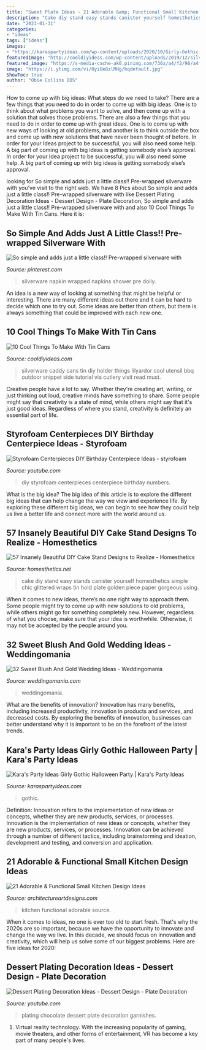 ```yaml
---
title: "Sweet Plate Ideas ~ 21 Adorable &amp; Functional Small Kitchen Design Ideas"
description: "Cake diy stand easy stands canister yourself homesthetics simple chic glittered wraps tin hold plate golden piece paper gorgeous using"
date: "2023-01-31"
categories:
- "ideas"
tags: ["ideas"]
images:
- "https://karaspartyideas.com/wp-content/uploads/2020/10/Girly-Gothic-Halloween-Party-via-Karas-Party-Ideas-KarasPartyIdeas.com13-683x1024.jpeg"
featuredImage: "http://cooldiyideas.com/wp-content/uploads/2019/12/silverware-caddy-e1575458666927.jpg"
featured_image: "https://s-media-cache-ak0.pinimg.com/736x/a4/f2/96/a4f2968ccebaa26f2e53aae3899b8945.jpg"
image: "https://i.ytimg.com/vi/OyiOe8zlMHg/hqdefault.jpg"
ShowToc: true
author: "Obie Collins DDS"
---
```



How to come up with big ideas: What steps do we need to take?
There are a few things that you need to do in order to come up with big ideas. One is to think about what problems you want to solve, and then come up with a solution that solves those problems. There are also a few things that you need to do in order to come up with great ideas. One is to come up with new ways of looking at old problems, and another is to think outside the box and come up with new solutions that have never been thought of before. In order for your Ideas project to be successful, you will also need some help. A big part of coming up with big ideas is getting somebody else’s approval. In order for your Idea project to be successful, you will also need some help. A big part of coming up with big ideas is getting somebody else’s approval.

	

		
looking for So simple and adds just a little class!! Pre-wrapped silverware with you've visit to the right web. We have 8 Pics about So simple and adds just a little class!! Pre-wrapped silverware with like Dessert Plating Decoration Ideas - Dessert Design - Plate Decoration, So simple and adds just a little class!! Pre-wrapped silverware with and also 10 Cool Things To Make With Tin Cans. Here it is:
		
    
## So Simple And Adds Just A Little Class!! Pre-wrapped Silverware With

<img loading=lazy src="https://s-media-cache-ak0.pinimg.com/736x/a4/f2/96/a4f2968ccebaa26f2e53aae3899b8945.jpg" onerror="this.onerror=null;this.src='https://tse3.mm.bing.net/th?id=OIP.Erf9-ubp7vJx6aWNE-KQeQHaFj&amp;pid=15.1';" alt="So simple and adds just a little class!! Pre-wrapped silverware with">

_Source: pinterest.com_

>silverware napkin wrapped napkins shower pre doily. 

	

An idea is a new way of looking at something that might be helpful or interesting. There are many different ideas out there and it can be hard to decide which one to try out. Some ideas are better than others, but there is always something that could be improved with each new one.

    
## 10 Cool Things To Make With Tin Cans

<img loading=lazy src="http://cooldiyideas.com/wp-content/uploads/2019/12/silverware-caddy-e1575458666927.jpg" onerror="this.onerror=null;this.src='https://tse3.mm.bing.net/th?id=OIP.UUqU9kHH02uQBpfbZ1mx4QHaLH&amp;pid=15.1';" alt="10 Cool Things To Make With Tin Cans">

_Source: cooldiyideas.com_

>silverware caddy cans tin diy holder things lilyardor cool utensil bbq outdoor snippet side tutorial via cutlery visit read must. 

	

Creative people have a lot to say. Whether they're creating art, writing, or just thinking out loud, creative minds have something to share. Some people might say that creativity is a state of mind, while others might say that it's just good ideas. Regardless of where you stand, creativity is definitely an essential part of life.

    
## Styrofoam Centerpieces DIY Birthday Centerpiece Ideas - Styrofoam

<img loading=lazy src="https://i.ytimg.com/vi/OyiOe8zlMHg/hqdefault.jpg" onerror="this.onerror=null;this.src='https://tse1.mm.bing.net/th?id=OIP.co4ALTp-EEeCHvm71Dm6AwHaFj&amp;pid=15.1';" alt="Styrofoam Centerpieces DIY Birthday Centerpiece Ideas - styrofoam">

_Source: youtube.com_

>diy styrofoam centerpieces centerpiece birthday numbers. 

	

What is the big idea?
The big idea of this article is to explore the different big ideas that can help change the way we view and experience life. By exploring these different big ideas, we can begin to see how they could help us live a better life and connect more with the world around us.

    
## 57 Insanely Beautiful DIY Cake Stand Designs To Realize - Homesthetics

<img loading=lazy src="http://cdn.homesthetics.net/wp-content/uploads/2017/05/Canister-Cake-Stand.jpg" onerror="this.onerror=null;this.src='https://tse3.mm.bing.net/th?id=OIP.xQwdd9Y0O_4BrMWe6mh4TgHaLX&amp;pid=15.1';" alt="57 Insanely Beautiful DIY Cake Stand Designs to Realize - Homesthetics">

_Source: homesthetics.net_

>cake diy stand easy stands canister yourself homesthetics simple chic glittered wraps tin hold plate golden piece paper gorgeous using. 

	

When it comes to new ideas, there’s no one right way to approach them. Some people might try to come up with new solutions to old problems, while others might go for something completely new. However, regardless of what you choose, make sure that your idea is worthwhile. Otherwise, it may not be accepted by the people around you.

    
## 32 Sweet Blush And Gold Wedding Ideas - Weddingomania

<img loading=lazy src="https://i.weddingomania.com/2016/08/11-blush-rose-centerpiece-in-a-gold-vase.jpg" onerror="this.onerror=null;this.src='https://tse3.mm.bing.net/th?id=OIP.0LLgmOVuewIdGHuBdBrUswHaLH&amp;pid=15.1';" alt="32 Sweet Blush And Gold Wedding Ideas - Weddingomania">

_Source: weddingomania.com_

>weddingomania. 

	

What are the benefits of innovation?
Innovation has many benefits, including increased productivity, innovation in products and services, and decreased costs. By exploring the benefits of innovation, businesses can better understand why it is important to be on the forefront of the latest trends.

    
## Kara&#039;s Party Ideas Girly Gothic Halloween Party | Kara&#039;s Party Ideas

<img loading=lazy src="https://karaspartyideas.com/wp-content/uploads/2020/10/Girly-Gothic-Halloween-Party-via-Karas-Party-Ideas-KarasPartyIdeas.com13-683x1024.jpeg" onerror="this.onerror=null;this.src='https://tse4.mm.bing.net/th?id=OIP.8RIsYsfu6QuCrzblp19z0AHaLG&amp;pid=15.1';" alt="Kara&#039;s Party Ideas Girly Gothic Halloween Party | Kara&#039;s Party Ideas">

_Source: karaspartyideas.com_

>gothic. 

	

Definition: Innovation refers to the implementation of new ideas or concepts, whether they are new products, services, or processes.
Innovation is the implementation of new ideas or concepts, whether they are new products, services, or processes. Innovation can be achieved through a number of different tactics, including brainstorming and ideation, development and testing, and conversion and application.

    
## 21 Adorable &amp; Functional Small Kitchen Design Ideas

<img loading=lazy src="https://www.architectureartdesigns.com/wp-content/uploads/2015/04/1610-630x915.jpg" onerror="this.onerror=null;this.src='https://tse4.mm.bing.net/th?id=OIP.kddQTSHWzU-MK_yXJKMd8QHaKw&amp;pid=15.1';" alt="21 Adorable &amp; Functional Small Kitchen Design Ideas">

_Source: architectureartdesigns.com_

>kitchen functional adorable source. 

	

When it comes to ideas, no one is ever too old to start fresh. That's why the 2020s are so important, because we have the opportunity to innovate and change the way we live. In this decade, we should focus on innovation and creativity, which will help us solve some of our biggest problems. Here are five ideas for 2020:

    
## Dessert Plating Decoration Ideas - Dessert Design - Plate Decoration

<img loading=lazy src="https://i.ytimg.com/vi/NMEM_kWq3xE/maxresdefault.jpg" onerror="this.onerror=null;this.src='https://tse1.mm.bing.net/th?id=OIP.3H1DVORq1tRlnHilOkQnNgHaEK&amp;pid=15.1';" alt="Dessert Plating Decoration Ideas - Dessert Design - Plate Decoration">

_Source: youtube.com_

>plating chocolate dessert plate decoration garnishes. 

	

1. Virtual reality technology. With the increasing popularity of gaming, movie theaters, and other forms of entertainment, VR has become a key part of many people's lives.

